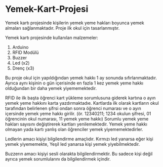    # Yemek-Kart-Projesi
Yemek kartı projesinde kişilerin yemek yeme hakları boyunca yemek almaları sağlanmaktadır. Proje  ilk okul için tasarlanmıştır.

Yemek kartı projesinde kullanılan malzemeler:
1. Arduino 
2. RFID Modülü
3. Buzzer
4. Led (x2)
5. Drenç (x3)
   
Bu proje okul için yapıldığından yemek hakkı 1 ay sonunda sıfırlanmaktadır. Ayrıca aynı kişinin o gün içerisinde en fazla 1 kez yemek yeme hakkı olduğundan bir daha yemek yiyememektedir.

RFID ile ilk başta öğrenci kart yükleme sorumlusuna giderek kartına o ayın yemek yeme hakkını karta yazdırmaktadıe. Kartlarda ilk olarak kartların okul tarafından belirlenen şifrsi ondan sonra öğrenci numarası ve o ayın içersinde yemek yeme hakkı girilir. (ör. 12340211; 1234 okulun şifresi, 01 öğrencinin okul numarası, 11 yemek yeme hakkı) Sorumlu yemek yeme hakları sayısını değiştirerek kartları yenilemektedir. Yemek yeme hakkı olmayan yada kartı yanlış olan öğrenciler yemek yiyememektedirler. 

Ledlerin amacı kişiyi bilgilendirme amaçlıdır. Kırmızı led yanarsa eğer kişi yemek yiyememekte, Yeşil led yanarsa kişi yemek yiyebilmektedir. 

Buzzerın amacı kişiyi sesli olarakta bilgilendirmektir. Bu sadece kişi değil ayrıca yemek sorumlularını da bilgilendirmek içindir. 
